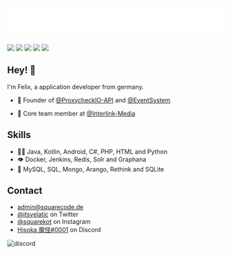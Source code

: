 <h1 align="center">
  <img src="https://raw.githubusercontent.com/SquareCodeFX/SquareCodeFX/master/name.svg" alt="SquareCodeFX" />
</h1>

<a href="#"><img src="https://komarev.com/ghpvc/?username=squarecodefx&color=blueviolet"></a>
<a href="https://twitter.com/itsvelatic"><img src="https://img.shields.io/twitter/follow/itsvelatic?style=social"></a>
<a href="https://www.twitch.tv/SquareCodeFX"><img src="https://img.shields.io/twitch/status/SquareCodeFX?style=social"></a>
<a href="https://www.youtube.com/channel/UC0MQXszCPTI9Gp8IYUW3yuA"><img src="https://img.shields.io/youtube/channel/subscribers/UC0MQXszCPTI9Gp8IYUW3yuA?style=social"></a>
<a href="https://github.com/SquareCodeFX"><img src="https://img.shields.io/github/followers/SquareCodeFX?style=social"></a>

## Hey! 👋
I'm Felix, a application developer from germany.

- 🧭 Founder of [@ProxycheckIO-API](https://github.com/SquareCodeFX/proxycheck.io-api) and [@EventSystem](https://github.com/SquareCodeFX/EventSystem)

- 👥 Core team member at [@Interlink-Media](https://github.com/Interlink-Media)

## Skills
- 👨‍💻 Java, Kotlin, Android, C#, PHP, HTML and Python
- 👁️ Docker, Jenkins, Redis, Solr and Graphana
- 💽 MySQL, SQL, Mongo, Arango, Rethink and SQLite

## Contact
- [admin@squarecode.de](mailto:admin@squarecode.de)
- [@itsvelatic](https://twitter.com/itsvelatic) on Twitter
- [@squarekot](https://instagram.com/squarekot) on Instagram
- [Hisoka 魔怪#0001](./) on Discord

![discord](https://discord.c99.nl/widget/theme-2/477939443773472768.png)
